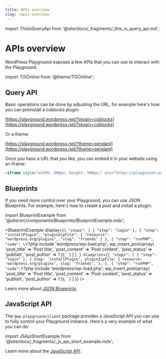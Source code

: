 ```yaml
---
title: APIs overview
slug: /apis-overview
---
```


import ThisIsQueryApi from '@site/docs/\_fragments/\_this_is_query_api.md';

# APIs overview

WordPress Playground exposes a few APIs that you can use to interact with the Playground:

import TOCInline from '@theme/TOCInline';

<TOCInline toc={toc} />

## Query API

Basic operations can be done by adjusting the URL, for example here's how you can preinstall a coblocks plugin:

[https://playground.wordpress.net/?plugin=coblocks](https://playground.wordpress.net/?plugin=coblocks)

Or a theme:

[https://playground.wordpress.net/?theme=pendant](https://playground.wordpress.net/?theme=pendant)

<ThisIsQueryApi /> Once you have a URL that you like, you can embed it in your website using an iframe:

```html
<iframe style="width: 800px; height: 500px;" src="https://playground.wordpress.net/?plugin=coblocks"></iframe>
```

## Blueprints

If you need more control over your Playground, you can use JSON Blueprints. For example, here's how to create a post and install a plugin:

import BlueprintExample from '@site/src/components/Blueprints/BlueprintExample.mdx';

<BlueprintExample
display={`{
    "steps": [
        { "step": "login" },
        {
            "step": "installPlugin",
            "pluginZipFile": {
                "resource": "wordpress.org/plugins",
                "slug": "friends"
            }
        },
        {
            "step": "runPHP",
            "code": \`<?php
include 'wordpress/wp-load.php';
wp_insert_post(array(
'post_title' => 'Post title',
'post_content' => 'Post content',
'post_status' => 'publish',
'post_author' => 1
));
\`
}
]
}`	}
	blueprint={{
		"steps": [
            {
                "step": "login"
            },
            {
            step: 'installPlugin',
                pluginZipFile: {
                    resource: 'wordpress.org/plugins',
                    slug: 'friends',
                },
            },
			{
				"step": "runPHP",
				"code": `<?php
include 'wordpress/wp-load.php';
wp_insert_post(array(
'post_title' => 'Post title',
'post_content' => 'Post content',
'post_status' => 'publish',
'post_author' => 1
));
`
}
]
}} />

Learn more about [JSON Blueprints](../../blueprints/01-index.md).

## JavaScript API

The `@wp-playground/client` package provides a JavaScript API you can use to fully control your Playground instance. Here's a very example of what you can do:

import JSApiShortExample from '@site/docs/\_fragments/\_js_api_short_example.mdx';

<JSApiShortExample />

Learn more about the [JavaScript API](../22-javascript-api/01-index.md).
